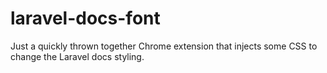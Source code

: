 # laravel-docs-font

Just a quickly thrown together Chrome extension that injects some CSS to change the Laravel docs styling.

